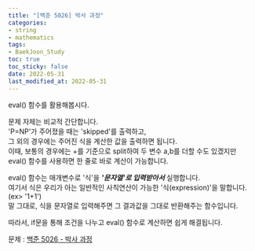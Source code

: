 ```yaml
---
title: "[백준 5026] 박사 과정"
categories: 
- string
- mathematics
tags:
- BaekJoon_Study
toc: true
toc_sticky: false
date: 2022-05-31
last_modified_at: 2022-05-31
---
```


eval() 함수를 활용해봅시다.

문제 자체는 비교적 간단합니다.  
'P=NP'가 주어졌을 때는 'skipped'를 출력하고,  
그 외의 경우에는 주어진 식을 계산한 값을 출력하면 됩니다.  
이때, 보통의 경우에는 +를 기준으로 split하여 두 변수 a,b를 더할 수도 있겠지만  
eval() 함수를 사용하면 한 줄로 바로 계산이 가능합니다.  

eval() 함수는 매개변수로 '식'을 **_'문자열'로 입력받아서_** 실행합니다.  
여기서 식은 우리가 아는 일반적인 사칙연산이 가능한 '식(expression)'을 말합니다.  
(ex> '1+1')  
말 그대로, 식을 문자열로 입력해주면 그 결과값을 그대로 반환해주는 함수입니다.  

따라서, if문을 통해 조건을 나누고 eval() 함수로 계산하면 쉽게 해결됩니다.

문제 : [백준 5026 - 박사 과정](https://www.acmicpc.net/problem/5026)

<script src="https://gist.github.com/Ryumaker/f567a7670219237478fc4df0153c1d6f.js"></script>


